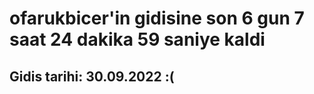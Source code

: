 # ofarukbicer'in gidisine son 6 gun 7 saat 24 dakika 59 saniye kaldi

## Gidis tarihi: 30.09.2022 :(